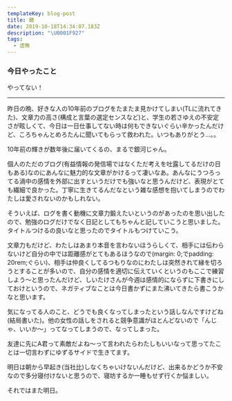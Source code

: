 ```yaml
---
templateKey: blog-post
title: 鏡
date: 2019-10-18T14:34:07.183Z
description: "\U0001F927"
tags:
  - 虚無
---
```

### 今日やったこと

やってない！

------


昨日の晩、好きな人の10年前のブログをたまたま見かけてしまい(TLに流れてきた)、文章力の高さ(構成と言葉の選定センスなど)と、学生の若さゆえの不安定さが眩しくて、今日は一日仕事してない時は何もできないぐらい辛かったんだけど、ころちゃんとめろたんに聞いてもらって救われた。いつもありがとう…。。

10年前の輝きが数年後に届いてくるの、まるで銀河じゃん。

個人のただのブログ(有益情報の発信場ではなくただ考えを吐露してるだけの日もある)なのにあんなに魅力的な文章がかけるって凄いなあ。あんなにうつろってる渦中の感情を外部に出すというだけでも強いなと思うんだけど、表現がとても繊細で良かった。丁寧に生きてるんだなという雑な感想を抱いてしまうのでわたしは愛されないのかもしれない。

そういえば、ログを書く動機に文章力鍛えたいというのがあったのを思い出したので、勉強のログだけでなく日記としてもちゃんと記していこうと思いました。タイトルつけるの良いなと思ったのでタイトルもつけていこう。

文章力もだけど、わたしはあまり本音を言わないほうらしくて、相手には伝わらないけど自分の中では距離感がとてもあるほうなので(margin: 0;でpadding: 20rem;ぐらい)、相手は仲良くしてるつもりなのにわたしは突然きれて縁を切ろうとすることが多いので、自分の感情を適切に伝えていくというのもここで練習しよう〜と思ったんだけど、しいたけさんが今週は感情的にならずに下書きにしておけというので、ネガティブなことは今日書かずにまた沸いてきたら書こうかなと思います。

気になってる人のこと、どうでも良くなってしまったという話しなんですけどね(結局書いた)。他の女性の話しをされると競争意識がほとんどないので「んじゃ、いいか〜」ってなってしまうので、なってしまった。

友達に先にA君って素敵だよね〜って言われたらわたしもいいなって思ってたことは一切言わずにゆずるサイドで生きてます。


明日は朝から早起き(当社比)しなくちゃいけないんだけど、出来るかどうか不安なので多分寝付けないと思うので、寝坊するか一睡もせず行くか悩ましい。


それではまた明日。

